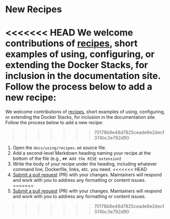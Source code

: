 # New Recipes

<<<<<<< HEAD
We welcome contributions of [recipes](../using/recipes.md), short examples of using, configuring, or extending the Docker Stacks, for inclusion in the documentation site. Follow the process below to add a new recipe:
=======
We welcome contributions of [recipes](../using/recipes.md), short examples of using, configuring, or extending the Docker Stacks, for inclusion in the documentation site.
Follow the process below to add a new recipe:
>>>>>>> 70178b8e48d7825ceade6e2decf374bc3e792d90

1. Open the `docs/using/recipes.md` source file.
2. Add a second-level Markdown heading naming your recipe at the bottom of the file (e.g., `## Add the RISE extension`)
3. Write the body of your recipe under the heading, including whatever command line, Dockerfile, links, etc. you need.
<<<<<<< HEAD
4. [Submit a pull request](https://github.com/PointCloudLibrary/pcl/wiki/A-step-by-step-guide-on-preparing-and-submitting-a-pull-request) (PR) with your changes. Maintainers will respond and work with you to address any formatting or content issues.
=======
4. [Submit a pull request](https://github.com/PointCloudLibrary/pcl/wiki/A-step-by-step-guide-on-preparing-and-submitting-a-pull-request) (PR) with your changes.
   Maintainers will respond and work with you to address any formatting or content issues.
>>>>>>> 70178b8e48d7825ceade6e2decf374bc3e792d90
